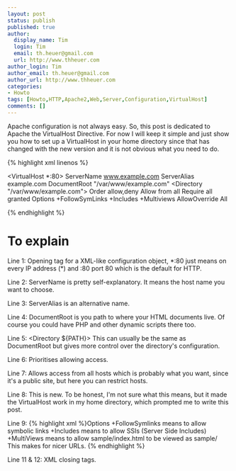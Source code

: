 ```yaml
---
layout: post
status: publish
published: true
author:
  display_name: Tim
  login: Tim
  email: th.heuer@gmail.com
  url: http://www.thheuer.com
author_login: Tim
author_email: th.heuer@gmail.com
author_url: http://www.thheuer.com
categories:
- Howto
tags: [Howto,HTTP,Apache2,Web,Server,Configuration,VirtualHost]
comments: []
---
```

Apache configuration is not always easy. So, this post is dedicated to
Apache the VirtualHost Directive. For now I will keep it simple and
just show you how to set up a VirtualHost in your home directory
since that has changed with the new version and it is not obvious
what you need to do.

{% highlight xml linenos %}

<VirtualHost *:80>
     ServerName www.example.com
     ServerAlias example.com
     DocumentRoot "/var/www/example.com"
     <Directory   "/var/www/example.com">
         Order allow,deny
         Allow from all
         Require all granted
         Options +FollowSymLinks +Includes +Multiviews
         AllowOverride All
     </Directory>
</VirtualHost>

{% endhighlight %}

To explain
===========

Line 1: Opening tag for a XML-like configuration object, \*:80 just means on
every IP address (\*) and :80 port 80 which is the default for HTTP.

Line 2: ServerName is pretty self-explanatory. It means the host name you want
to choose.

Line 3: ServerAlias is an alternative name.

Line 4: DocumentRoot is you path to where your HTML documents live. Of course
you could have PHP and other dynamic scripts there too.

Line 5: <Directory ${PATH}> This can usually be the same as DocumentRoot
but gives more control over the directory's configuration.

Line 6: Prioritises allowing access.

Line 7: Allows access from all hosts which is probably what you want, since it's
a public site, but here you can restrict hosts.

Line 8: This is new. To be honest, I'm not sure what this means, but it made the
VirtualHost work in my home directory, which prompted me to write this post.

Line 9:
{% highlight xml %}Options
+FollowSymlinks means to allow symbolic links
+Includes       means to allow SSIs (Server Side Includes)
+MultiViews     means to allow sample/index.html
                to be viewed as sample/
                This makes for nicer URLs.
{% endhighlight %}

Line 11 & 12: XML closing tags.
